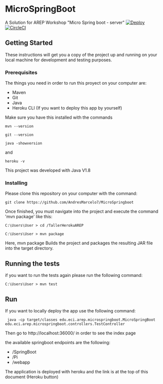 # MicroSpringBoot

A Solution for AREP Workshop "Micro Spring boot - server"
[![Deploy](https://www.herokucdn.com/deploy/button.svg)](https://microspringarep.herokuapp.com/)
[![CircleCI](https://circleci.com/gh/AndresMarcelo7/MicroSpringboot.svg?style=svg)](https://circleci.com/gh/AndresMarcelo7/MicroSpringboot)

## Getting Started

These instructions will get you a copy of the project up and running on your local machine for development and testing purposes.
### Prerequisites

The things you need in order to run this proyect on your computer are:
- Maven
- Git  
- Java
- Heroku CLI (If you want to deploy this app by yourself)

Make sure you have this installed with the commands
```
mvn --version
```
```
git --version
```
```
java -showversion
```
and 
```
heroku -v
```

This project was developed with Java V1.8

### Installing
Please clone this repository on your computer with the command:

```
git clone https://github.com/AndresMarcelo7/MicroSpringboot
```
Once finished, you must navigate into the project and execute the command 'mvn package' like this:
```
C:\Users\User > cd /TallerHerokuAREP
```
```
C:\Users\User > mvn package
```
Here, mvn package Builds the project and packages the resulting JAR file into the target directory.

## Running the tests

if you want to run the tests again please run the following command:

```
C:\Users\User > mvn test
```
## Run

If you want to locally deploy the app use the following command:
```
 java -cp target/classes edu.eci.arep.microspringboot.MicroSpringBoot edu.eci.arep.microspringboot.controllers.TestController
```
Then go to http://localhost:36000/ in order to see the index page

the available springboot endpoints are the following:
- /SpringBoot
- /Pi
- /webapp

The application is deployed with heroku and the link is at the top of this document (Heroku button)